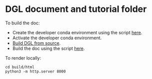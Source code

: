 DGL document and tutorial folder
================================


To build the doc:

- Create the developer conda environment using the script [here](../script/create_dev_conda_env.sh).
- Activate the developer conda environment.
- [Build DGL from source](https://docs.dgl.ai/install/index.html#install-from-source).
- Build the doc using the script [here](../script/build_doc.sh).

To render locally:
```
cd build/html
python3 -m http.server 8000
```
